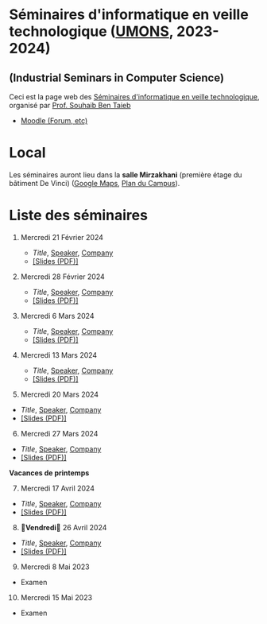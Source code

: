 # Séminaires d'informatique en veille technologique ([UMONS](http://www.umons.ac.be), 2023-2024)	
## (Industrial Seminars in Computer Science)

Ceci est la page web des [Séminaires d'informatique en veille technologique](https://webcontent.umons.ac.be/web/fr/pde/2023-2024/aa/S-INFO-017.htm), organisé par [Prof. Souhaib Ben Taieb](http://www.souhaib-bentaieb.com)

- [Moodle (Forum, etc)](https://moodle.umons.ac.be/mod/forum/view.php?id=271619)   


# Local

Les séminaires auront lieu dans la **salle Mirzakhani** (première étage du bâtiment De Vinci) ([Google Maps](https://goo.gl/maps/y83a97kLffiojN4o7), [Plan du Campus](https://web.umons.ac.be/fr/plan-des-campus/#mons)).

# Liste des séminaires


1. Mercredi 21 Février 2024

	* *Title*, [Speaker](.), [Company](.) 
	* [[Slides (PDF)]](.)



2. Mercredi 28 Février 2024

	* *Title*, [Speaker](.), [Company](.) 
	* [[Slides (PDF)]](.)
	

3. Mercredi 6 Mars 2024

	* *Title*, [Speaker](.), [Company](.) 
	* [[Slides (PDF)]](.)



4. Mercredi 13 Mars 2024

	* *Title*, [Speaker](.), [Company](.) 
	* [[Slides (PDF)]](.)


5. Mercredi 20 Mars 2024
	
 * *Title*, [Speaker](.), [Company](.)
 * [[Slides (PDF)]](.)
  
6. Mercredi 27 Mars 2024
	
 * *Title*, [Speaker](.), [Company](.)
 * [[Slides (PDF)]](.)


**Vacances de printemps**

7. Mercredi 17 Avril 2024
	
 * *Title*, [Speaker](.), [Company](.)
 * [[Slides (PDF)]](.)

8. 🔴**Vendredi**🔴 26 Avril 2024

 * *Title*, [Speaker](.), [Company](.)
 * [[Slides (PDF)]](.)
   
9. Mercredi 8 Mai 2023

  * Examen

10. Mercredi 15 Mai 2023

  * Examen

